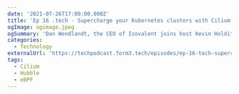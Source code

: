 ```yaml
---
date: '2021-07-26T17:00:00.000Z'
title: 'Ep 16 .tech - Supercharge your Kubernetes clusters with Cilium'
ogImage: ogimage.jpeg
ogSummary: 'Dan Wendlandt, the CEO of Isovalent joins host Kevin Holditch for a discussion on the product they have created Cilium'
categories:
  - Technology
externalUrl: 'https://techpodcast.form3.tech/episodes/ep-16-tech-supercharge-your-kubernetes-clusters-with-cilium'
tags:
  - Cilium
  - Hubble
  - eBPF
---
```

